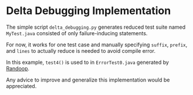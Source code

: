 # Delta Debugging Implementation

The simple script `delta_debugging.py` generates reduced test suite named `MyTest.java` consisted of only failure-inducing statements.

For now, it works for one test case and manually specifying `suffix`, `prefix`, and `lines` to actually reduce is needed to avoid compile error.

In this example, `test4()` is used to in `ErrorTest0.java` generated by [Randoop](https://randoop.github.io/randoop/manual/#getting_randoop).

Any advice to improve and generalize this implementation would be appreciated.
